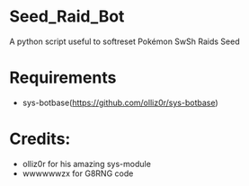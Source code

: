 # Seed_Raid_Bot
 A python script useful to softreset Pokémon SwSh Raids Seed
 
# Requirements
* sys-botbase(https://github.com/olliz0r/sys-botbase)
 
# Credits:
* olliz0r for his amazing sys-module
* wwwwwwzx for G8RNG code
 
 
 
